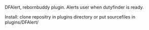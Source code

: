 DFAlert, rebornbuddy plugin. Alerts user when dutyfinder is ready.

Install:
clone repositry in plugins directory or put sourcefiles in 
plugins/DFAlert/
